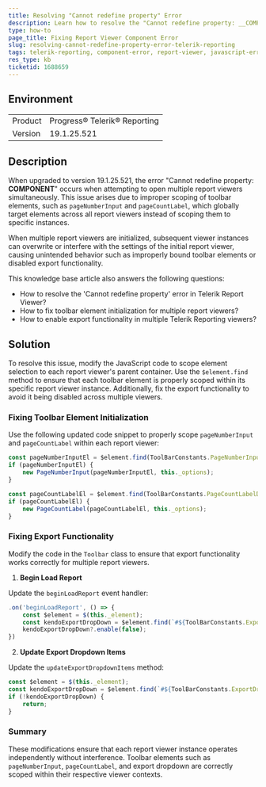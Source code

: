 ```yaml
---
title: Resolving "Cannot redefine property" Error
description: Learn how to resolve the "Cannot redefine property: __COMPONENT__" error when opening multiple report viewers in version 19.1.25.521.
type: how-to
page_title: Fixing Report Viewer Component Error
slug: resolving-cannot-redefine-property-error-telerik-reporting
tags: telerik-reporting, component-error, report-viewer, javascript-error, configurable-property
res_type: kb
ticketid: 1688659
---
```


## Environment

<table>
    <tbody>
        <tr>
            <td>Product</td>
            <td>Progress® Telerik® Reporting</td>
        </tr>
        <tr>
            <td>Version</td>
            <td>19.1.25.521</td>
        </tr>
    </tbody>
</table>

## Description

When upgraded to version 19.1.25.521, the error "Cannot redefine property: __COMPONENT__" occurs when attempting to open multiple report viewers simultaneously. This issue arises due to improper scoping of toolbar elements, such as `pageNumberInput` and `pageCountLabel`, which globally target elements across all report viewers instead of scoping them to specific instances.

When multiple report viewers are initialized, subsequent viewer instances can overwrite or interfere with the settings of the initial report viewer, causing unintended behavior such as improperly bound toolbar elements or disabled export functionality.

This knowledge base article also answers the following questions:
* How to resolve the 'Cannot redefine property' error in Telerik Report Viewer?
* How to fix toolbar element initialization for multiple report viewers?
* How to enable export functionality in multiple Telerik Reporting viewers?

## Solution

To resolve this issue, modify the JavaScript code to scope element selection to each report viewer's parent container. Use the `$element.find` method to ensure that each toolbar element is properly scoped within its specific report viewer instance. Additionally, fix the export functionality to avoid it being disabled across multiple viewers.

### Fixing Toolbar Element Initialization

Use the following updated code snippet to properly scope `pageNumberInput` and `pageCountLabel` within each report viewer:

```javascript
const pageNumberInputEl = $element.find(ToolBarConstants.PageNumberInputDataRoleSelector).get(0);
if (pageNumberInputEl) {
    new PageNumberInput(pageNumberInputEl, this._options);
}

const pageCountLabelEl = $element.find(ToolBarConstants.PageCountLabelDataRoleSelector).get(0);
if (pageCountLabelEl) {
    new PageCountLabel(pageCountLabelEl, this._options);
}
```

### Fixing Export Functionality

Modify the code in the `Toolbar` class to ensure that export functionality works correctly for multiple report viewers.

1. **Begin Load Report**

Update the `beginLoadReport` event handler:

```javascript
.on('beginLoadReport', () => {
    const $element = $(this._element);
    const kendoExportDropDown = $element.find(`#${ToolBarConstants.ExportDropdownId}`).data("kendoDropDownButton");
    kendoExportDropDown?.enable(false);
})
```

2. **Update Export Dropdown Items**

Update the `updateExportDropdownItems` method:

```javascript
const $element = $(this._element);
const kendoExportDropDown = $element.find(`#${ToolBarConstants.ExportDropdownId}`).data("kendoDropDownButton");
if (!kendoExportDropDown) {
    return;
}
```

### Summary

These modifications ensure that each report viewer instance operates independently without interference. Toolbar elements such as `pageNumberInput`, `pageCountLabel`, and export dropdown are correctly scoped within their respective viewer contexts.
